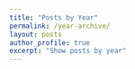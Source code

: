```yaml
---
title: "Posts by Year"
permalink: /year-archive/
layout: posts
author_profile: true
excerpt: "Show posts by year"
---
```

